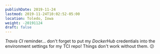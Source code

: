 ```yaml
---
publishDate: 2019-11-24
lastmod: 2019-11-24T10:02:52-05:00
location: Toledo, Iowa
weight: -20191124
draft: false
---
```


_Travis CI_ reminder... don't forget to put my _DockerHub_ credentials into the environment settings for my TCI repo!  Things don't work without them.  :confused:
